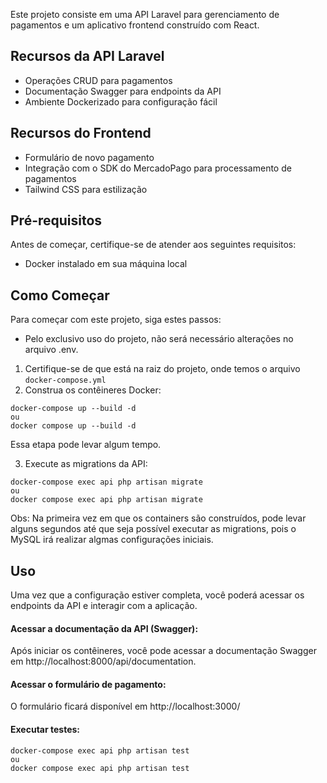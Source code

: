 Este projeto consiste em uma API Laravel para gerenciamento de pagamentos e um aplicativo frontend construído com React.

## Recursos da API Laravel

- Operações CRUD para pagamentos
- Documentação Swagger para endpoints da API
- Ambiente Dockerizado para configuração fácil

## Recursos do Frontend

- Formulário de novo pagamento
- Integração com o SDK do MercadoPago para processamento de pagamentos
- Tailwind CSS para estilização

## Pré-requisitos

Antes de começar, certifique-se de atender aos seguintes requisitos:

- Docker instalado em sua máquina local

## Como Começar

Para começar com este projeto, siga estes passos:

- Pelo exclusivo uso do projeto, não será necessário alterações no arquivo .env.

1. Certifique-se de que está na raiz do projeto, onde temos o arquivo `docker-compose.yml`
2. Construa os contêineres Docker:

```
docker-compose up --build -d
ou
docker compose up --build -d
```

Essa etapa pode levar algum tempo.

3. Execute as migrations da API:

```
docker-compose exec api php artisan migrate
ou
docker compose exec api php artisan migrate
```

Obs: Na primeira vez em que os containers são construídos, pode levar alguns segundos até que seja possível executar as migrations, pois o MySQL irá realizar algmas configurações iniciais.

## Uso

Uma vez que a configuração estiver completa, você poderá acessar os endpoints da API e interagir com a aplicação.

#### Acessar a documentação da API (Swagger):

Após iniciar os contêineres, você pode acessar a documentação Swagger em http://localhost:8000/api/documentation.

#### Acessar o formulário de pagamento:

O formulário ficará disponível em http://localhost:3000/

#### Executar testes:

```
docker-compose exec api php artisan test
ou
docker compose exec api php artisan test
```
